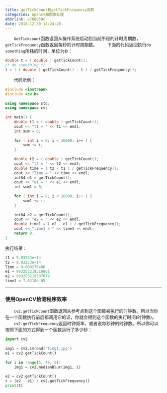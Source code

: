 ```yaml
---
title: getTickCount和getTickFrequency函数
categories: opencv和图像处理
abbrlink: e768059c
date: 2018-12-30 14:24:20
---
```

&emsp;&emsp;`GetTickcount`函数返回从操作系统启动到当前所经的计时周期数，`getTickFrequency`函数返回每秒的计时周期数。
&emsp;&emsp;下面的代码返回执行`do something`所耗的时间，单位为`秒`：

``` c
double t = ( double ) getTickCount();
/* do something */
t = ( ( double ) getTickCount() - t ) / getTickFrequency();
```

&emsp;&emsp;代码示例：

``` cpp
#include <iostream>
#include <cv.h>
​
using namespace std;
using namespace cv;
​
int main() {
    double t1 = ( double ) getTickCount();
    cout << "t1 = " << t1 << endl;
    int sum = 0;
​
    for ( int i = 0; i < 10000; i++ ) {
        sum += i;
    }
​
    double t2 = ( double ) getTickCount();
    cout << "t2 = " << t2 << endl;
    double time = ( t2 - t1 ) / getTickFrequency();
    cout << "Time = " << time << endl;
    int64 e1 = getTickCount();
    cout << "e1 = " << e1 << endl;
    int sum1 = 0;
​
    for ( int i = 0; i < 10000; i++ ) {
        sum1 += i;
    }
​
    int64 e2 = getTickCount();
    cout << "e2 = " << e2 << endl;
    double time1 = ( e2 - e1 ) / getTickFrequency();
    cout << "time1 = " << time1 << endl;
    return 0;
}
```

执行结果：

``` c
t1 = 9.83253e+14
t2 = 9.83253e+14
Time = 0.000276486
e1 = 983253219316861
e2 = 983253219387079
time1 = 7.0218e-05
```

---

### 使用OpenCV检测程序效率

&emsp;&emsp;`cv2.getTickCount`函数返回从参考点到这个函数被执行的时钟数。所以当你在一个函数执行前后都调用它的话，你就会得到这个函数的执行时间(时钟数)。
&emsp;&emsp;`cv2.getTickFrequency`返回时钟频率，或者说每秒钟的时钟数。所以你可以按照下面的方式得到一个函数运行了多少秒：

``` python
import cv2
​
img1 = cv2.imread('timg1.jpg')
e1 = cv2.getTickCount()
​
for i in range(5, 49, 2):
    img1 = cv2.medianBlur(img1, i)
​
e2 = cv2.getTickCount()
t = (e2 - e1) / cv2.getTickFrequency()
print(t)
```